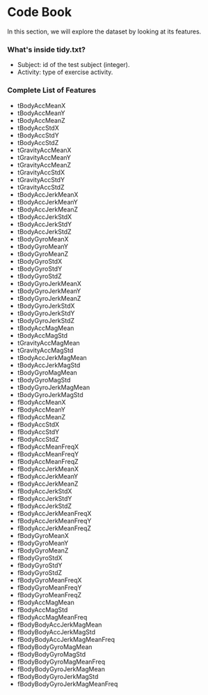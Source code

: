 <h1>Code Book</h1>

In this section, we will explore the dataset by looking at its features.

<h3>What's inside tidy.txt?</h3>

<ul>
  <li>Subject: id of the test subject (integer).</li>
  <li>Activity: type of exercise activity.</li>
</ul>

<h3>Complete List of Features</h3>
<ul>
  <li>tBodyAccMeanX</li><li>tBodyAccMeanY</li><li>tBodyAccMeanZ</li><li>tBodyAccStdX</li><li>tBodyAccStdY</li><li>tBodyAccStdZ</li><li>tGravityAccMeanX</li><li>tGravityAccMeanY</li><li>tGravityAccMeanZ</li><li>tGravityAccStdX</li><li>tGravityAccStdY</li><li>tGravityAccStdZ</li><li>tBodyAccJerkMeanX</li><li>tBodyAccJerkMeanY</li><li>tBodyAccJerkMeanZ</li><li>tBodyAccJerkStdX</li><li>tBodyAccJerkStdY</li><li>tBodyAccJerkStdZ</li><li>tBodyGyroMeanX</li><li>tBodyGyroMeanY</li><li>tBodyGyroMeanZ</li><li>tBodyGyroStdX</li><li>tBodyGyroStdY</li><li>tBodyGyroStdZ</li><li>tBodyGyroJerkMeanX</li><li>tBodyGyroJerkMeanY</li><li>tBodyGyroJerkMeanZ</li><li>tBodyGyroJerkStdX</li><li>tBodyGyroJerkStdY</li><li>tBodyGyroJerkStdZ</li><li>tBodyAccMagMean</li><li>tBodyAccMagStd</li><li>tGravityAccMagMean</li><li>tGravityAccMagStd</li><li>tBodyAccJerkMagMean</li><li>tBodyAccJerkMagStd</li><li>tBodyGyroMagMean</li><li>tBodyGyroMagStd</li><li>tBodyGyroJerkMagMean</li><li>tBodyGyroJerkMagStd</li><li>fBodyAccMeanX</li><li>fBodyAccMeanY</li><li>fBodyAccMeanZ</li><li>fBodyAccStdX</li><li>fBodyAccStdY</li><li>fBodyAccStdZ</li><li>fBodyAccMeanFreqX</li><li>fBodyAccMeanFreqY</li><li>fBodyAccMeanFreqZ</li><li>fBodyAccJerkMeanX</li><li>fBodyAccJerkMeanY</li><li>fBodyAccJerkMeanZ</li><li>fBodyAccJerkStdX</li><li>fBodyAccJerkStdY</li><li>fBodyAccJerkStdZ</li><li>fBodyAccJerkMeanFreqX</li><li>fBodyAccJerkMeanFreqY</li><li>fBodyAccJerkMeanFreqZ</li><li>fBodyGyroMeanX</li><li>fBodyGyroMeanY</li><li>fBodyGyroMeanZ</li><li>fBodyGyroStdX</li><li>fBodyGyroStdY</li><li>fBodyGyroStdZ</li><li>fBodyGyroMeanFreqX</li><li>fBodyGyroMeanFreqY</li><li>fBodyGyroMeanFreqZ</li><li>fBodyAccMagMean</li><li>fBodyAccMagStd</li><li>fBodyAccMagMeanFreq</li><li>fBodyBodyAccJerkMagMean</li><li>fBodyBodyAccJerkMagStd</li><li>fBodyBodyAccJerkMagMeanFreq</li><li>fBodyBodyGyroMagMean</li><li>fBodyBodyGyroMagStd</li><li>fBodyBodyGyroMagMeanFreq</li><li>fBodyBodyGyroJerkMagMean</li><li>fBodyBodyGyroJerkMagStd</li><li>fBodyBodyGyroJerkMagMeanFreq</li>
</ul>
